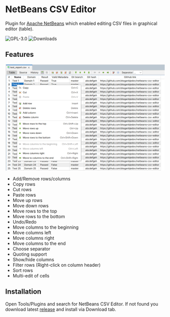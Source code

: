 # NetBeans CSV Editor
Plugin for [Apache NetBeans](https://netbeans.apache.org/front/main/index.html) which enabled editing CSV files in graphical editor (table).

![GPL-3.0](https://img.shields.io/github/license/draganbjedov/netbeans-csv-editor.svg) ![Downloads](https://img.shields.io/endpoint?url=https://openbeans.org/plugin-counter/api/114)

## Features
![CSV editor](https://github.com/draganbjedov/netbeans-csv-editor/blob/main/images/flat-laf-light.png?raw=true)

- Add/Remove rows/columns
- Copy rows
- Cut rows
- Paste rows
- Move up rows
- Move down rows
- Move rows to the top
- Move rows to the bottom
- Undo/Redo
- Move columns to the beginning
- Move columns left
- Move columns right
- Move columns to the end
- Choose separator
- Quoting support
- Show/hide columns
- Filter rows (Right-click on column header)
- Sort rows
- Multi-edit of cells

## Installation
Open Tools/Plugins and search for NetBeans CSV Editor.
If not found you download latest [release](https://github.com/draganbjedov/netbeans-csv-editor/releases) and install via Download tab.
